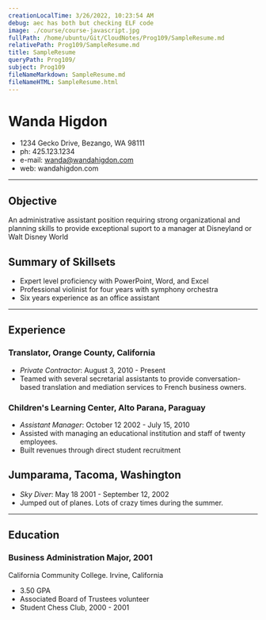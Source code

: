 ```yaml
---
creationLocalTime: 3/26/2022, 10:23:54 AM
debug: aec has both but checking ELF code
image: ./course/course-javascript.jpg
fullPath: /home/ubuntu/Git/CloudNotes/Prog109/SampleResume.md
relativePath: Prog109/SampleResume.md
title: SampleResume
queryPath: Prog109/
subject: Prog109
fileNameMarkdown: SampleResume.md
fileNameHTML: SampleResume.html
---
```



<!-- toc -->
<!-- tocstop -->

# Wanda Higdon

- 1234 Gecko Drive, Bezango, WA 98111
- ph: 425.123.1234
- e-mail: wanda@wandahigdon.com
- web: wandahigdon.com

<hr/>

## Objective

An administrative assistant position requiring strong organizational and planning skills to provide exceptional suport to a manager at Disneyland or Walt Disney World

## Summary of Skillsets

- Expert level proficiency with PowerPoint, Word, and Excel
- Professional violinist for four years with symphony orchestra
- Six years experience as an office assistant

<hr />

## Experience

### Translator, Orange County, California

- _Private Contractor_: August 3, 2010 - Present
- Teamed with several secretarial assistants to provide conversation-based translation and mediation services to French business owners.

### Children's Learning Center, Alto Parana, Paraguay

- _Assistant Manager_: October 12 2002 - July 15, 2010
- Assisted with managing an educational institution and staff of twenty employees.
- Built revenues through direct student recruitment

## Jumparama, Tacoma, Washington

- _Sky Diver_: May 18 2001 - September 12, 2002
- Jumped out of planes. Lots of crazy times during the summer.

<hr />

## Education

### Business Administration Major, 2001

California Community College. Irvine, California

- 3.50 GPA
- Associated Board of Trustees volunteer
- Student Chess Club, 2000 - 2001
